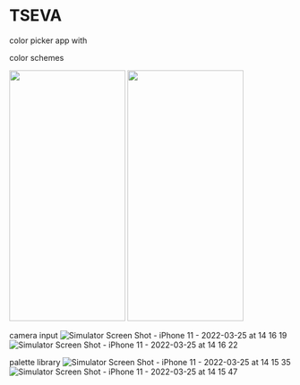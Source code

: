 # TSEVA
color picker app with

color schemes

<img src="https://user-images.githubusercontent.com/44254111/160111399-da0230a0-685d-4f71-b7c1-10df829f6cc5.png" width="207" height="448"> <img src="https://user-images.githubusercontent.com/44254111/160111409-571261a4-4292-42b4-af24-3ebf77132d16.png" width="207" height="448">


camera input
![Simulator Screen Shot - iPhone 11 - 2022-03-25 at 14 16 19](https://user-images.githubusercontent.com/44254111/160111449-84003cde-8c2a-48a8-886c-7dd8bf879237.png)
![Simulator Screen Shot - iPhone 11 - 2022-03-25 at 14 16 22](https://user-images.githubusercontent.com/44254111/160111476-6485fe10-7e9e-40aa-ab9f-84f533f68ebf.png)

palette library
![Simulator Screen Shot - iPhone 11 - 2022-03-25 at 14 15 35](https://user-images.githubusercontent.com/44254111/160111521-3238c313-c412-430f-a5be-fcd5c0b30793.png)
![Simulator Screen Shot - iPhone 11 - 2022-03-25 at 14 15 47](https://user-images.githubusercontent.com/44254111/160111537-37c864c0-4256-4013-a107-ba78b847905e.png)
